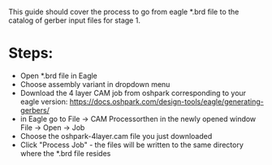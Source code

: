 This guide should cover the process to go from eagle *.brd file to the catalog of gerber input files for stage 1.

# Steps:
* Open *.brd file in Eagle
* Choose assembly variant in dropdown menu
* Download the 4 layer CAM job from oshpark corresponding to your eagle version: https://docs.oshpark.com/design-tools/eagle/generating-gerbers/
* in Eagle go to File -> CAM Processorthen in the newly opened window File ->  Open -> Job
* Choose the oshpark-4layer.cam file you just downloaded
* Click "Process Job" - the files will be written to the same directory where the *.brd file resides
